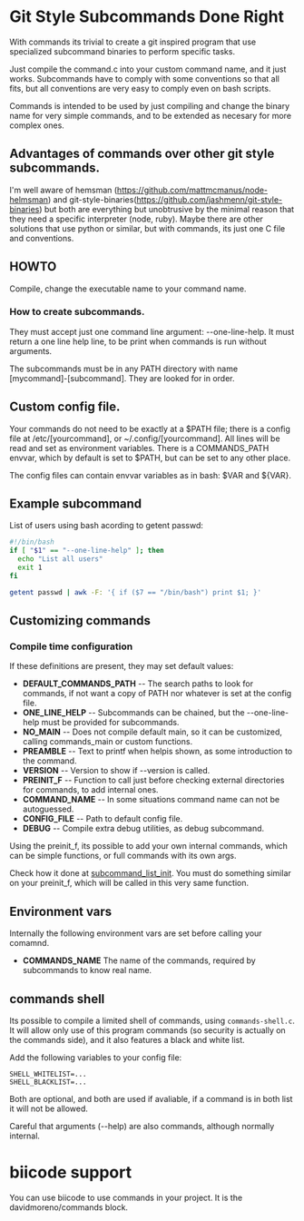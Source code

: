 # Git Style Subcommands Done Right

With commands its trivial to create a git inspired 
program that use specialized subcommand binaries to perform specific tasks.

Just compile the command.c into your custom command name, and it just works. 
Subcommands have to comply with some conventions so that all fits, but all 
conventions are very easy to comply even on bash scripts.

Commands is intended to be used by just compiling and change the binary name 
for very simple commands, and to be extended as necesary for more complex ones.

## Advantages of commands over other git style subcommands.

I'm well aware of hemsman (https://github.com/mattmcmanus/node-helmsman) 
and git-style-binaries(https://github.com/jashmenn/git-style-binaries) but both
are everything but unobtrusive by the minimal reason that they need a specific
interpreter (node, ruby). Maybe there are other solutions that use python
or similar, but with commands, its just one C file and conventions.

## HOWTO

Compile, change the executable name to your command name.

### How to create subcommands.

They must accept just one command line argument: --one-line-help. It must return a 
one line help line, to be print when commands is run without arguments. 

The subcommands must be in any PATH directory with name [mycommand]-[subcommand]. 
They are looked for in order.

## Custom config file.

Your commands do not need to be exactly at a $PATH file; there is a config file 
at /etc/[yourcommand], or ~/.config/[yourcommand]. All lines will be read and set as 
environment variables. There is a COMMANDS_PATH envvar, which by default is set to 
$PATH, but can be set to any other place.

The config files can contain envvar variables as in bash: $VAR and ${VAR}.

## Example subcommand

List of users using bash acording to getent passwd:

```bash
#!/bin/bash
if [ "$1" == "--one-line-help" ]; then
  echo "List all users"
  exit 1
fi

getent passwd | awk -F: '{ if ($7 == "/bin/bash") print $1; }'
```

## Customizing commands

### Compile time configuration

If these definitions are present, they may set default values:

* **DEFAULT_COMMANDS_PATH** -- The search paths to look for commands, if not want a copy 
  of PATH nor whatever is set at the config file.
* **ONE_LINE_HELP** -- Subcommands can be chained, but the --one-line-help must be 
  provided for subcommands.
* **NO_MAIN**  -- Does not compile default main, so it can be customized, calling commands_main or custom functions.
* **PREAMBLE** -- Text to printf when helpis shown, as some introduction to the command.
* **VERSION**  -- Version to show if --version is called. 
* **PREINIT_F** -- Function to call just before checking external directories for commands, to add internal ones.
* **COMMAND_NAME**  -- In some situations command name can not be autoguessed.
* **CONFIG_FILE**   -- Path to default config file.
* **DEBUG**    -- Compile extra debug utilities, as debug subcommand.

Using the preinit_f, its possible to add your own internal commands, which can be simple functions, or 
full commands with its own args. 

Check how it done at [subcommand_list_init](https://github.com/davidmoreno/commands/blob/master/commands.c#L120). 
You must do something similar on your preinit_f, which will be called in this very same function.

## Environment vars

Internally the following environment vars are set before calling your comamnd.

* **COMMANDS_NAME** The name of the commands, required by subcommands to know real name.

## commands shell

Its possible to compile a limited shell of commands, using `commands-shell.c`. It will allow only use
of this program commands (so security is actually on the commands side), and it also features a black
and white list.

Add the following variables to your config file:

```
SHELL_WHITELIST=...
SHELL_BLACKLIST=...
```

Both are optional, and both are used if avaliable, if a command is in both list it will not be allowed.

Careful that arguments (--help) are also commands, although normally internal.

# biicode support

You can use biicode to use commands in your project. It is the davidmoreno/commands block.
